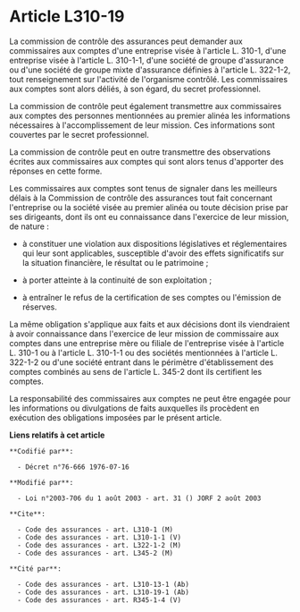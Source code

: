 # Article L310-19

La commission de contrôle des assurances peut demander aux commissaires aux comptes d'une entreprise visée à l'article L.
310-1, d'une entreprise visée à l'article L. 310-1-1, d'une société de groupe d'assurance ou d'une société de groupe mixte
d'assurance définies à l'article L. 322-1-2, tout renseignement sur l'activité de l'organisme contrôlé. Les commissaires aux
comptes sont alors déliés, à son égard, du secret professionnel.

La commission de contrôle peut également transmettre aux commissaires aux comptes des personnes mentionnées au premier alinéa
les informations nécessaires à l'accomplissement de leur mission. Ces informations sont couvertes par le secret
professionnel.

La commission de contrôle peut en outre transmettre des observations écrites aux commissaires aux comptes qui sont alors
tenus d'apporter des réponses en cette forme.

Les commissaires aux comptes sont tenus de signaler dans les meilleurs délais à la Commission de contrôle des assurances tout
fait concernant l'entreprise ou la société visée au premier alinéa ou toute décision prise par ses dirigeants, dont ils ont
eu connaissance dans l'exercice de leur mission, de nature :

- à constituer une violation aux dispositions législatives et réglementaires qui leur sont applicables, susceptible d'avoir
des effets significatifs sur la situation financière, le résultat ou le patrimoine ;

- à porter atteinte à la continuité de son exploitation ;

- à entraîner le refus de la certification de ses comptes ou l'émission de réserves.

La même obligation s'applique aux faits et aux décisions dont ils viendraient à avoir connaissance dans l'exercice de leur
mission de commissaire aux comptes dans une entreprise mère ou filiale de l'entreprise visée à l'article L. 310-1 ou à
l'article L. 310-1-1 ou des sociétés mentionnées à l'article L. 322-1-2 ou d'une société entrant dans le périmètre
d'établissement des comptes combinés au sens de l'article L. 345-2 dont ils certifient les comptes.

La responsabilité des commissaires aux comptes ne peut être engagée pour les informations ou divulgations de faits auxquelles
ils procèdent en exécution des obligations imposées par le présent article.

**Liens relatifs à cet article**

	**Codifié par**:

	  - Décret n°76-666 1976-07-16

	**Modifié par**:

	  - Loi n°2003-706 du 1 août 2003 - art. 31 () JORF 2 août 2003

	**Cite**:

	  - Code des assurances - art. L310-1 (M)
	  - Code des assurances - art. L310-1-1 (V)
	  - Code des assurances - art. L322-1-2 (M)
	  - Code des assurances - art. L345-2 (M)

	**Cité par**:

	  - Code des assurances - art. L310-13-1 (Ab)
	  - Code des assurances - art. L310-19-1 (Ab)
	  - Code des assurances - art. R345-1-4 (V)

